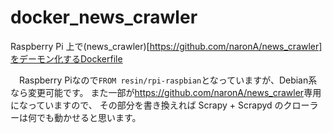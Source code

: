 # docker_news_crawler

Raspberry Pi 上で(news_crawler)[https://github.com/naronA/news_crawler]をデーモン化するDockerfile

　Raspberry Piなので`FROM resin/rpi-raspbian`となっていますが、Debian系なら変更可能です。
また一部が<https://github.com/naronA/news_crawler>専用になっていますので、
その部分を書き換えれば Scrapy + Scrapyd のクローラーは何でも動かせると思います。
